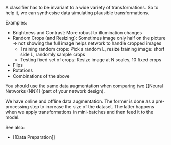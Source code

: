 A classifier has to be invariant to a wide variety of transformations. So to help it, we can synthesise data simulating plausible transformations.

Examples:
- Brightness and Contrast: More robust to illumination changes
- Random Crops (and Resizing): Sometimes image only half on the picture → not showing the full image helps network to handle cropped images
	- Training random crops: Pick a random L, resize training image: short side L, randomly sample crops
	- Testing fixed set of crops: Resize image at N scales, 10 fixed crops
- Flips
- Rotations
- Combinations of the above

You should use the same data augmentation when comparing two [[Neural Networks (NN)]] (part of your network design).  

We have online and offline data augmentation. The former is done as a pre-processing step to increase the size of the dataset. The latter happens when we apply transformations in mini-batches and then feed it to the model.


See also:
- [[Data Preparation]]